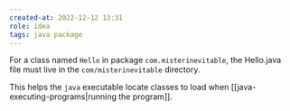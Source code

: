 ```yaml
---
created-at: 2022-12-12 13:31
role: idea
tags: java package
---
```


For a class named `Hello` in package `com.misterinevitable`, the Hello.java file must live in the `com/misterinevitable` directory. 

This helps the `java` executable locate classes to load when [[java-executing-programs|running the program]].

